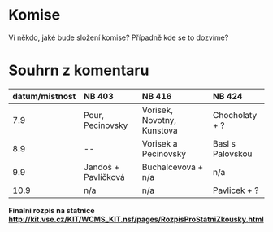 # Komise #

Ví někdo, jaké bude složení komise? Případně kde se to dozvíme?

# Souhrn z komentaru #

|datum/mistnost | NB 403| NB 416 | NB 424|
|:--------------|:------|:-------|:------|
| 7.9           | Pour, Pecinovsky  | Vorisek, Novotny, Kunstova | Chocholaty + ?|
| 8.9           | --    | Vorisek a Pecinovský | Basl s Palovskou |
| 9.9           | Jandoš + Pavlíčková | Buchalcevova + n/a | n/a   |
| 10.9          | n/a   | n/a    | Pavlicek + ?|


**Finalni rozpis na statnice http://kit.vse.cz/KIT/WCMS_KIT.nsf/pages/RozpisProStatniZkousky.html**